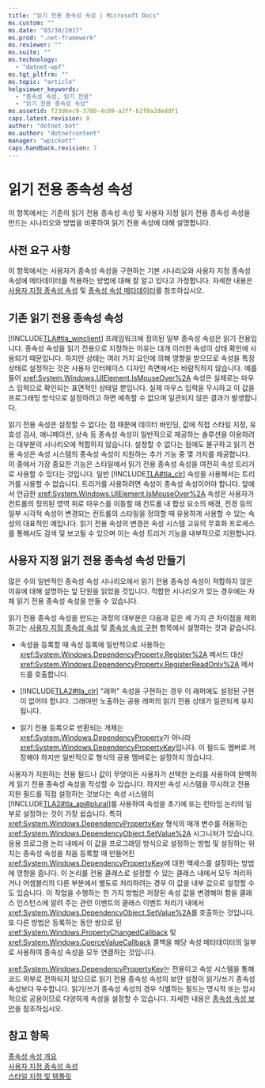 ```yaml
---
title: "읽기 전용 종속성 속성 | Microsoft Docs"
ms.custom: ""
ms.date: "03/30/2017"
ms.prod: ".net-framework"
ms.reviewer: ""
ms.suite: ""
ms.technology: 
  - "dotnet-wpf"
ms.tgt_pltfrm: ""
ms.topic: "article"
helpviewer_keywords: 
  - "종속성 속성, 읽기 전용"
  - "읽기 전용 종속성 속성"
ms.assetid: f23d6ec9-3780-4c09-a2ff-b2f0a2deddf1
caps.latest.revision: 8
author: "dotnet-bot"
ms.author: "dotnetcontent"
manager: "wpickett"
caps.handback.revision: 7
---
```

# 읽기 전용 종속성 속성
이 항목에서는 기존의 읽기 전용 종속성 속성 및 사용자 지정 읽기 전용 종속성 속성을 만드는 시나리오와 방법을 비롯하여 읽기 전용 속성에 대해 설명합니다.  
  
   
  
<a name="prerequisites"></a>   
## 사전 요구 사항  
 이 항목에서는 사용자가 종속성 속성을 구현하는 기본 시나리오와 사용자 지정 종속성 속성에 메타데이터를 적용하는 방법에 대해 잘 알고 있다고 가정합니다.  자세한 내용은 [사용자 지정 종속성 속성](../../../../docs/framework/wpf/advanced/custom-dependency-properties.md) 및 [종속성 속성 메타데이터](../../../../docs/framework/wpf/advanced/dependency-property-metadata.md)를 참조하십시오.  
  
<a name="existing"></a>   
## 기존 읽기 전용 종속성 속성  
 [!INCLUDE[TLA#tla_winclient](../../../../includes/tlasharptla-winclient-md.md)] 프레임워크에 정의된 일부 종속성 속성은 읽기 전용입니다.  종속성 속성을 읽기 전용으로 지정하는 이유는 대개 이러한 속성이 상태 확인에 사용되기 때문입니다. 하지만 상태는 여러 가지 요인에 의해 영향을 받으므로 속성을 특정 상태로 설정하는 것은 사용자 인터페이스 디자인 측면에서는 바람직하지 않습니다.  예를 들어 <xref:System.Windows.UIElement.IsMouseOver%2A> 속성은 실제로는 마우스 입력으로 확인되는 표면적인 상태일 뿐입니다.  실제 마우스 입력을 무시하고 이 값을 프로그래밍 방식으로 설정하려고 하면 예측할 수 없으며 일관되지 않은 결과가 발생합니다.  
  
 읽기 전용 속성은 설정할 수 없다는 점 때문에 데이터 바인딩, 값에 직접 스타일 지정, 유효성 검사, 애니메이션, 상속 등 종속성 속성이 일반적으로 제공하는 솔루션을 이용하려는 대부분의 시나리오에 적합하지 않습니다.  설정할 수 없다는 점에도 불구하고 읽기 전용 속성은 속성 시스템의 종속성 속성이 지원하는 추가 기능 중 몇 가지를 제공합니다.  이 중에서 가장 중요한 기능은 스타일에서 읽기 전용 종속성 속성을 여전히 속성 트리거로 사용할 수 있다는 것입니다.  일반 [!INCLUDE[TLA#tla_clr](../../../../includes/tlasharptla-clr-md.md)] 속성을 사용해서는 트리거를 사용할 수 없습니다. 트리거를 사용하려면 속성이 종속성 속성이어야 합니다.  앞에서 언급한 <xref:System.Windows.UIElement.IsMouseOver%2A> 속성은 사용자가 컨트롤의 정의된 영역 위로 마우스를 이동할 때 컨트롤 내 합성 요소의 배경, 전경 등의 일부 시각적 속성이 변경되는 컨트롤의 스타일을 정의할 때 유용하게 사용할 수 있는 속성의 대표적인 예입니다.  읽기 전용 속성의 변경은 속성 시스템 고유의 무효화 프로세스를 통해서도 검색 및 보고될 수 있으며 이는 속성 트리거 기능을 내부적으로 지원합니다.  
  
<a name="new"></a>   
## 사용자 지정 읽기 전용 종속성 속성 만들기  
 많은 수의 일반적인 종속성 속성 시나리오에서 읽기 전용 종속성 속성이 적합하지 않은 이유에 대해 설명하는 앞 단원을 읽었을 것입니다.  적합한 시나리오가 있는 경우에는 자체 읽기 전용 종속성 속성을 만들 수 있습니다.  
  
 읽기 전용 종속성 속성을 만드는 과정의 대부분은 다음과 같은 세 가지 큰 차이점을 제외하고는 [사용자 지정 종속성 속성](../../../../docs/framework/wpf/advanced/custom-dependency-properties.md) 및 [종속성 속성 구현](../../../../docs/framework/wpf/advanced/how-to-implement-a-dependency-property.md) 항목에서  설명하는 것과 같습니다.  
  
-   속성을 등록할 때 속성 등록에 일반적으로 사용하는 <xref:System.Windows.DependencyProperty.Register%2A> 메서드 대신 <xref:System.Windows.DependencyProperty.RegisterReadOnly%2A> 메서드를 호출합니다.  
  
-   [!INCLUDE[TLA2#tla_clr](../../../../includes/tla2sharptla-clr-md.md)] "래퍼" 속성을 구현하는 경우 이 래퍼에도 설정된 구현이 없어야 합니다. 그래야만 노출하는 공용 래퍼의 읽기 전용 상태가 일관되게 유지됩니다.  
  
-   읽기 전용 등록으로 반환되는 개체는 <xref:System.Windows.DependencyProperty>가 아니라 <xref:System.Windows.DependencyPropertyKey>입니다.  이 필드도 멤버로 저장해야 하지만 일반적으로 형식의 공용 멤버로는 설정하지 않습니다.  
  
 사용자가 지원하는 전용 필드나 값이 무엇이든 사용자가 선택한 논리를 사용하여 완벽하게 읽기 전용 종속성 속성을 작성할 수 있습니다.  하지만 속성 시스템을 무시하고 전용 지원 필드를 직접 설정하는 것보다는 속성 시스템의 [!INCLUDE[TLA2#tla_api#plural](../../../../includes/tla2sharptla-apisharpplural-md.md)]를 사용하여 속성을 초기에 또는 런타임 논리의 일부로 설정하는 것이 가장 쉽습니다.  특히 <xref:System.Windows.DependencyPropertyKey> 형식의 매개 변수를 허용하는 <xref:System.Windows.DependencyObject.SetValue%2A> 시그니처가 있습니다.  응용 프로그램 논리 내에서 이 값을 프로그래밍 방식으로 설정하는 방법 및 설정하는 위치는 종속성 속성을 처음 등록할 때 만들어진 <xref:System.Windows.DependencyPropertyKey>에 대한 액세스를 설정하는 방법에 영향을 줍니다.  이 논리를 전용 클래스로 설정할 수 있는 클래스 내에서 모두 처리하거나 어셈블리의 다른 부분에서 별도로 처리하려는 경우 이 값을 내부 값으로 설정할 수도 있습니다.  이 작업을 수행하는 한 가지 방법은 저장된 속성 값을 변경해야 함을 클래스 인스턴스에 알려 주는 관련 이벤트의 클래스 이벤트 처리기 내에서 <xref:System.Windows.DependencyObject.SetValue%2A>를 호출하는 것입니다.  또 다른 방법은 등록하는 동안 쌍으로 된 <xref:System.Windows.PropertyChangedCallback> 및 <xref:System.Windows.CoerceValueCallback> 콜백을 해당 속성 메타데이터의 일부로 사용하여 종속성 속성을 모두 연결하는 것입니다.  
  
 <xref:System.Windows.DependencyPropertyKey>는 전용이고 속성 시스템을 통해 코드 외부로 전파되지 않으므로 읽기 전용 종속성 속성의 보안 설정이 읽기\/쓰기 종속성 속성보다 우수합니다.  읽기\/쓰기 종속성 속성의 경우 식별하는 필드는 명시적 또는 암시적으로 공용이므로 다양하게 속성을 설정할 수 있습니다.  자세한 내용은 [종속성 속성 보안](../../../../docs/framework/wpf/advanced/dependency-property-security.md)을 참조하십시오.  
  
## 참고 항목  
 [종속성 속성 개요](../../../../docs/framework/wpf/advanced/dependency-properties-overview.md)   
 [사용자 지정 종속성 속성](../../../../docs/framework/wpf/advanced/custom-dependency-properties.md)   
 [스타일 지정 및 템플릿](../../../../docs/framework/wpf/controls/styling-and-templating.md)